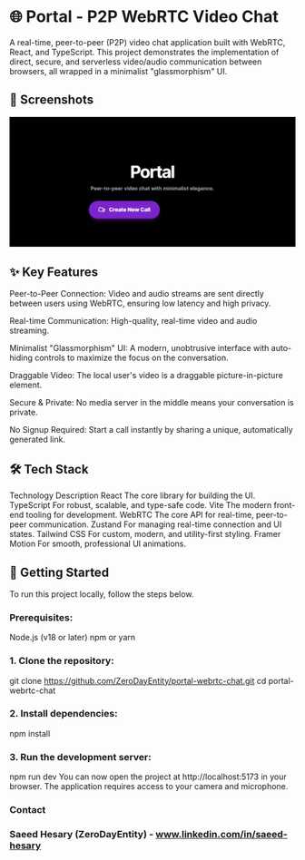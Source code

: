 # 🌐 Portal - P2P WebRTC Video Chat

A real-time, peer-to-peer (P2P) video chat application built with WebRTC, React, and TypeScript. This project demonstrates the implementation of direct, secure, and serverless video/audio communication between browsers, all wrapped in a minimalist "glassmorphism" UI.

## 📸 Screenshots
![Portal Lobby Screenshot](https://github.com/ZeroDayEntity/portal-webrtc-chat/blob/main/screenshots/Screenshot%20(26403).png?raw=true)

## ✨ Key Features
Peer-to-Peer Connection: Video and audio streams are sent directly between users using WebRTC, ensuring low latency and high privacy.

Real-time Communication: High-quality, real-time video and audio streaming.

Minimalist "Glassmorphism" UI: A modern, unobtrusive interface with auto-hiding controls to maximize the focus on the conversation.

Draggable Video: The local user's video is a draggable picture-in-picture element.

Secure & Private: No media server in the middle means your conversation is private.

No Signup Required: Start a call instantly by sharing a unique, automatically generated link.

## 🛠️ Tech Stack
Technology	Description
React	The core library for building the UI.
TypeScript	For robust, scalable, and type-safe code.
Vite	The modern front-end tooling for development.
WebRTC	The core API for real-time, peer-to-peer communication.
Zustand	For managing real-time connection and UI states.
Tailwind CSS	For custom, modern, and utility-first styling.
Framer Motion	For smooth, professional UI animations.

## 🚀 Getting Started
To run this project locally, follow the steps below.

### Prerequisites:
Node.js (v18 or later)
npm or yarn

### 1. Clone the repository:
git clone https://github.com/ZeroDayEntity/portal-webrtc-chat.git
cd portal-webrtc-chat


### 2. Install dependencies:

npm install

### 3. Run the development server:

npm run dev
You can now open the project at http://localhost:5173 in your browser. The application requires access to your camera and microphone.

### Contact
### Saeed Hesary (ZeroDayEntity) - www.linkedin.com/in/saeed-hesary
